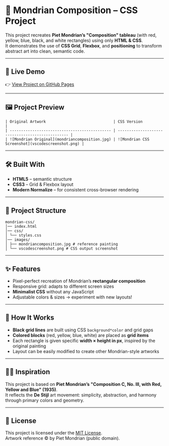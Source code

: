 # 🎨 Mondrian Composition – CSS Project

This project recreates **Piet Mondrian’s "Composition" tableau** (with red, yellow, blue, black, and white rectangles) using only **HTML & CSS**.  
It demonstrates the use of **CSS Grid**, **Flexbox**, and **positioning** to transform abstract art into clean, semantic code.

---

## 🚀 Live Demo

👉 [View Project on GitHub Pages](halenurgurel.github.io/mondrian-composition/)

---

## 🖼️ Project Preview

```
| Original Artwork                              | CSS Version                                      |
| --------------------------------------------- | ------------------------------------------------ |
| ![Mondrian Original](mondriancomposition.jpg) | ![Mondrian CSS Screenshot](vscodescreenshot.png) |
```

---

## 🛠️ Built With

- **HTML5** – semantic structure
- **CSS3** – Grid & Flexbox layout
- **Modern Normalize** – for consistent cross-browser rendering

---

## 📂 Project Structure

```
mondrian-css/
│── index.html
│── css/
│ └── styles.css
│── images/
│ ├── mondriancomposition.jpg # reference painting
│ └── vscodescreenshot.png # CSS output screenshot
```

---

## ✨ Features

- Pixel-perfect recreation of Mondrian’s **rectangular composition**
- Responsive grid: adapts to different screen sizes
- **Minimalist CSS** without any JavaScript
- Adjustable colors & sizes → experiment with new layouts!

---

## 📖 How It Works

- **Black grid lines** are built using CSS `background*color` and grid gaps
- **Colored blocks** (red, yellow, blue, white) are placed as **grid items**
- Each rectangle is given specific **width × height in px**, inspired by the original painting
- Layout can be easily modified to create other Mondrian-style artworks

---

## 🧑‍🎨 Inspiration

This project is based on **Piet Mondrian’s "Composition C, No. III, with Red, Yellow and Blue" (1935)**.  
It reflects the **De Stijl** art movement: simplicity, abstraction, and harmony through primary colors and geometry.

---

## 📜 License

This project is licensed under the [MIT License](LICENSE).  
Artwork reference © by Piet Mondrian (public domain).
